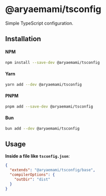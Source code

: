 # @aryaemami/tsconfig

Simple TypeScript configuration.

## Installation

#### NPM

```bash
npm install --save-dev @aryaemami/tsconfig
```

#### Yarn

```bash
yarn add --dev @aryaemami/tsconfig
```

#### PNPM

```bash
pnpm add --save-dev @aryaemami/tsconfig
```

#### Bun

```bash
bun add --dev @aryaemami/tsconfig
```

## Usage

**Inside a file like `tsconfig.json`**:

```json
{
  "extends": "@aryaemami/tsconfig/base",
  "compilerOptions": {
    "outDir": "dist"
  }
}
```
